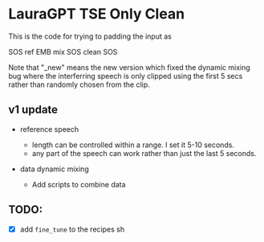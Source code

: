 # LauraGPT TSE Only Clean


This is the code for trying to padding the input as 

SOS ref EMB mix SOS clean SOS

Note that "_new" means the new version which fixed the dynamic mixing bug where the interferring speech is only clipped using the first 5 secs rather than randomly chosen from the clip.


## v1 update

- reference speech 
    - length can be controlled within a range. I set it 5-10 seconds. 
    - any part of the speech can work rather than just the last 5 seconds.

- data dynamic mixing
    - Add scripts to combine data

## TODO:
- [x] add `fine_tune` to the recipes sh